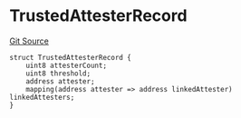 # TrustedAttesterRecord
[Git Source](https://github.com/rhinestonewtf/registry/blob/350cdd9001705a91cd42a82c8ee3e0cd055714e5/src/DataTypes.sol)


```solidity
struct TrustedAttesterRecord {
    uint8 attesterCount;
    uint8 threshold;
    address attester;
    mapping(address attester => address linkedAttester) linkedAttesters;
}
```

